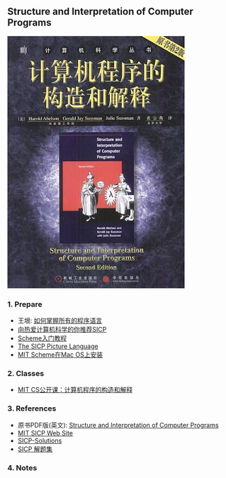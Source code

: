 ## Structure and Interpretation of Computer Programs

![](./_Attachments/Structure_and_Interpretation_of_Computer_Programs.jpg)

### 1. Prepare

* 王垠: [如何掌握所有的程序语言](http://www.yinwang.org/blog-cn/2017/07/06/master-pl)
* [向热爱计算机科学的你推荐SICP](http://www.nowamagic.net/librarys/veda/detail/1905)
* [Scheme入门教程](https://deathking.github.io/yast-cn/)
* [The SICP Picture Language](http://planet.racket-lang.org/package-source/soegaard/sicp.plt/2/1/planet-docs/sicp-manual/index.html)
* [MIT Scheme在Mac OS上安装](./Notes/Installing_MIT-Scheme_on_MacOS.md)

### 2. Classes

* [MIT CS公开课：计算机程序的构造和解释](https://www.bilibili.com/video/av8515129/)

### 3. References

* 原书PDF版(英文): [Structure and Interpretation of Computer Programs](./_Attachments/SICP.pdf)
* [MIT SICP Web Site](http://mitpress.mit.edu/sicp)
* [SICP-Solutions](http://community.schemewiki.org/?SICP-Solutions)
* [SICP 解题集](https://sicp.readthedocs.io/en/latest/)

### 4. Notes



